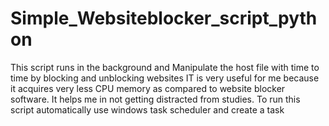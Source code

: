# Simple_Websiteblocker_script_python
This script runs in the background and Manipulate the host file with time to time by blocking and unblocking websites 
IT is very useful for me because it acquires very less CPU memory as compared to website blocker software.
It helps me in not getting distracted from studies.
To run this script automatically use windows task scheduler and create a task 
